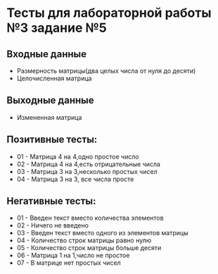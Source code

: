 # Тесты для лабораторной работы №3 задание №5

## Входные данные
- Размерность матрицы(два целых числа от нуля до десяти)
- Целочисленная матрица


## Выходные данные
- Измененная матрица


## Позитивные тесты:
- 01 - Матрица 4 на 4,одно простое число
- 02 - Матрица 4 на 4,есть отрицательные числа
- 03 - Матрица 3 на 3,несколько простых чисел
- 04 - Матрица 3 на 3, все числа просте



## Негативные тесты:
- 01 - Введен текст вместо количества элементов
- 02 - Ничего не введено
- 03 - Введен текст вместо одного из элементов матрицы
- 04 - Количество строк матрицы равно нулю
- 05 - Количество строк матрицы больше десяти
- 06 - Матрица 1 на 1,число не простое
- 07 - В матрице нет простых чисел
